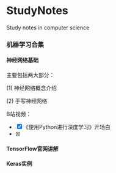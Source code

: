 # StudyNotes
Study notes in computer science

### 机器学习合集

#### 神经网络基础

主要包括两大部分：

(1) 神经网络概念介绍

(2) 手写神经网络

B站视频：

 - [x] 《使用Python进行深度学习》开场白
 - [x] 

#### TensorFlow官网讲解


#### Keras实例

